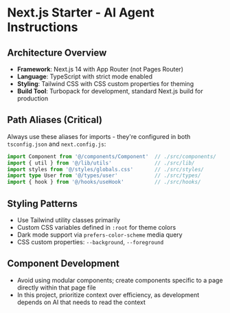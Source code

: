 # Next.js Starter - AI Agent Instructions

## Architecture Overview
- **Framework**: Next.js 14 with App Router (not Pages Router)
- **Language**: TypeScript with strict mode enabled
- **Styling**: Tailwind CSS with CSS custom properties for theming
- **Build Tool**: Turbopack for development, standard Next.js build for production

## Path Aliases (Critical)
Always use these aliases for imports - they're configured in both `tsconfig.json` and `next.config.js`:

```typescript
import Component from '@/components/Component'  // ./src/components/
import { util } from '@/lib/utils'              // ./src/lib/
import styles from '@/styles/globals.css'       // ./src/styles/
import type User from '@/types/user'            // ./src/types/
import { hook } from '@/hooks/useHook'          // ./src/hooks/
```


## Styling Patterns
- Use Tailwind utility classes primarily
- Custom CSS variables defined in `:root` for theme colors
- Dark mode support via `prefers-color-scheme` media query
- CSS custom properties: `--background`, `--foreground`

## Component Development
- Avoid using modular components; create components specific to a page directly within that page file
- In this project, prioritize context over efficiency, as development depends on AI that needs to read the context

